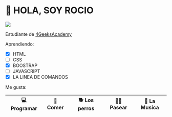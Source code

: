<div text:"center">
<h1 text:"center"> 👋 HOLA, SOY ROCIO </h1>
</div>

![](https://d2a5isokysfowx.cloudfront.net/wp-content/uploads/2022/02/%C2%BFQue-es-un-framework-en-programacion-scaled.jpg)
 
Estudiante de [4GeeksAcademy](https://github.com/4GeeksAcademy)


Aprendiendo: 
- [x] HTML
- [ ] CSS
- [x] BOOSTRAP
- [ ] JAVASCRIPT
- [x] LA LINEA DE COMANDOS

Me gusta:

|💻 Programar | 🍝 Comer | 🐕 Los perros |  🚶‍♀️ Pasear | 🎵 La Musica |
| ---------- | ---------- | ---| ---|---|

